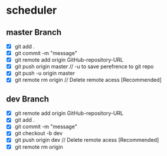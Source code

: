 # scheduler
## master Branch
- [x] git add . <br> 
- [x] git commit -m "message"
- [x] git remote add origin GitHub-repository-URL
- [x] git push origin master
// -u to save perefrence to git repo
- [x] git push -u origin master
- [x] git remote rm origin // Delete remote acess [Recommended]
## dev Branch <br>
- [x] git remote add origin GitHub-repository-URL
- [x] git add . 
- [x] git commit -m "message"
- [x] git checkout -b dev
- [x] git push origin dev
// Delete remote acess [Recommended]
- [x] git remote rm origin
